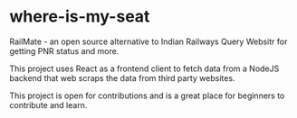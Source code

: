 # where-is-my-seat
RailMate - an open source alternative to Indian Railways Query Websitr for getting PNR status and more.

This project uses React as a frontend client to fetch data from a NodeJS backend that web scraps the data from third party websites.

This project is open for contributions and is a great place for beginners to contribute and learn.
